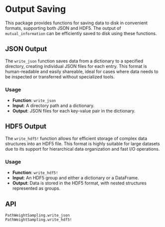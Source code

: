
# Output Saving

This package provides functions for saving data to disk in convenient formats, supporting both JSON and HDF5. The output of `mutual_information` can be efficiently saved to disk using these functions.

## JSON Output

The `write_json` function saves data from a dictionary to a specified directory, creating individual JSON files for each entry. This format is human-readable and easily shareable, ideal for cases where data needs to be inspected or transferred without specialized tools.

### Usage
- **Function**: `write_json`
- **Input**: A directory path and a dictionary.
- **Output**: JSON files for each key-value pair in the dictionary.

## HDF5 Output

The `write_hdf5!` function allows for efficient storage of complex data structures into an HDF5 file. This format is highly suitable for large datasets due to its support for hierarchical data organization and fast I/O operations.

### Usage
- **Function**: `write_hdf5!`
- **Input**: An HDF5 group and either a dictionary or a DataFrame.
- **Output**: Data is stored in the HDF5 format, with nested structures represented as groups.

## API

```@docs
PathWeightSampling.write_json
PathWeightSampling.write_hdf5!
```